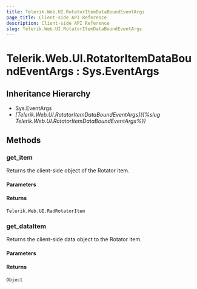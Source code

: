 ```yaml
---
title: Telerik.Web.UI.RotatorItemDataBoundEventArgs
page_title: Client-side API Reference
description: Client-side API Reference
slug: Telerik.Web.UI.RotatorItemDataBoundEventArgs
---
```


# Telerik.Web.UI.RotatorItemDataBoundEventArgs : Sys.EventArgs 

## Inheritance Hierarchy

* Sys.EventArgs
* *[Telerik.Web.UI.RotatorItemDataBoundEventArgs]({%slug Telerik.Web.UI.RotatorItemDataBoundEventArgs%})*

## Methods

###  get_item

Returns the client-side object of the Rotator item. 

#### Parameters

#### Returns

`Telerik.Web.UI.RadRotatorItem` 

###  get_dataItem

Returns the client-side data object to the Rotator item. 

#### Parameters

#### Returns

`Object` 
